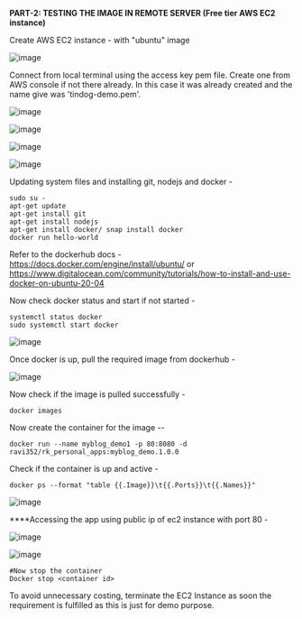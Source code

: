 **PART-2: TESTING THE IMAGE IN REMOTE SERVER (Free tier AWS EC2 instance)**

Create AWS EC2 instance - with "ubuntu" image

![image](https://github.com/Ravi-352/app_containerization/assets/91112573/debab22e-3d20-4fb2-8511-7b2a25aabaf0)

Connect from local terminal using the access key pem file. Create one from AWS console if not there already. In this case it was already created and 
the name give was 'tindog-demo.pem'.

![image](https://github.com/Ravi-352/app_containerization/assets/91112573/75e6b552-c62f-4bdd-8436-231b426a8d02)

![image](https://github.com/Ravi-352/app_containerization/assets/91112573/8d6fe14d-c97c-46c9-bc9a-91e83af2c2a5)

![image](https://github.com/Ravi-352/app_containerization/assets/91112573/60142edc-e26c-4bca-9538-3793602ae347)

![image](https://github.com/Ravi-352/app_containerization/assets/91112573/48a489b1-4658-468a-9945-ef5ee9cebd57)

Updating system files and installing git, nodejs and docker - 

```
sudo su -
apt-get update
apt-get install git
apt-get install nodejs
apt-get install docker/ snap install docker
docker run hello-world
```
Refer to the dockerhub docs - 
https://docs.docker.com/engine/install/ubuntu/ or 
https://www.digitalocean.com/community/tutorials/how-to-install-and-use-docker-on-ubuntu-20-04

Now check docker status and start if not started - 
```
systemctl status docker
sudo systemctl start docker
```
![image](https://github.com/Ravi-352/app_containerization/assets/91112573/42873a05-f124-436c-bf1d-9657ffe308bb)

Once docker is up, pull the required image from dockerhub - 

![image](https://github.com/Ravi-352/app_containerization/assets/91112573/4dcbcdc3-c6b3-4672-9d53-9df170ced960)


Now check if the image is pulled successfully - 
```
docker images
```

Now create the container for the image --
```
docker run --name myblog_demo1 -p 80:8080 -d ravi352/rk_personal_apps:myblog_demo.1.0.0
```

Check if the container is up and active - 
```
docker ps --format "table {{.Image}}\t{{.Ports}}\t{{.Names}}"
```

![image](https://github.com/Ravi-352/app_containerization/assets/91112573/211967cd-fcc2-434f-88ef-5427b9403e4b)

****Accessing the app using public ip of ec2 instance with port 80 -

![image](https://github.com/Ravi-352/app_containerization/assets/91112573/3bf13cdd-a622-437a-b6bf-e7f81810323c)

![image](https://github.com/Ravi-352/app_containerization/assets/91112573/7acc735e-1978-4c39-9dc6-8911b7694741)

```
#Now stop the container
Docker stop <container id>
```
To avoid unnecessary costing, terminate the EC2 Instance as soon the requirement is fulfilled as this is just for demo purpose.
















